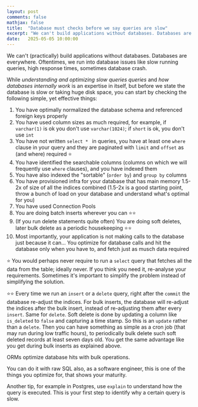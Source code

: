 ```yaml
---
layout: post
comments: false
mathjax: false
title:  "Database must checks before we say queries are slow"
excerpt: "We can't build applications without databases. Databases are everywhere. Oftentimes, we run into database issues like slow running queries and high response times. Check if you are doing these (simple) things."
date:   2025-05-05 10:00:00
---
```


We can't (practically) build applications without databases. Databases are everywhere.
Oftentimes, we run into database issues like slow running queries, high response times, sometimes database crash.

While *understanding and optimizing slow queries queries* and *how databases internally work* is an expertise in itself, but before we state the database is slow or taking huge disk space, you can start by checking the following simple, yet effective things:

1. You have optimally normalized the database schema and referenced foreign keys properly
2. You have used column sizes as much required, for example, if `varchar(1)` is ok you don't use `varchar(1024)`; if `short` is ok, you don't use `int`
3. You have not written `select * ` in queries, you have at least one `where` clause in your query and they are paginated with `limit` and `offset` as (and where) required ⭐
4. You have identified the searchable columns (columns on which we will frequently use `where` clauses), and you have indexed them
5. You have also indexed the "sortable" (`order by`) and `group by` columns
6. You have provisioned infra for your database that has main memory 1.5-2x of size of all the indices combined (1.5-2x is a good starting point, throw a bunch of load on your database and understand what's optimal for you)
7. You have used Connection Pools
8. You are doing batch inserts wherever you can ⭐⭐
9. (If you run delete statements quite often) You are doing soft deletes, later bulk delete as a periodic housekeeping ⭐⭐
10. Most importantly, your application is not making calls to the database just because it can... You optimize for database calls and hit the database only when you have to, and fetch just as musch data required


⭐ You would perhaps never require to run a `select` query that fetches all the data from the table; ideally never. If you think you need it, re-analyse your requirements. Sometimes it's important to simplify the problem instead of simplifying the solution.

⭐⭐ Every time we run an `insert` or a `delete` query, right after the `commit` the database re-adjust the indices.
For bulk inserts, the database will re-adjust the indices after the bulk insert, instead of re-adjusting them after every `insert`.
Same for `delete`. Soft delete is done by updating a column like `is_deleted` to `false` and capturing a time stamp. So this is an `update` rather than a `delete`.
Then you can have something as simple as a cron job (that may run during low traffic hours), to periodically bulk delete such soft deleted records at least seven days old.
You get the same advantage like you get during bulk inserts as explained above.

ORMs optimize database hits with bulk operations.

You can do it with raw SQL also, as a software engineer, this is one of the things you optimize for, that shows your maturity.

Another tip, for example in Postgres, use `explain` to understand how the query is executed. This is your first step to identify why a certain query is slow.

